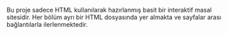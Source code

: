 Bu proje sadece HTML kullanılarak hazırlanmış basit bir interaktif masal sitesidir. Her bölüm ayrı bir HTML dosyasında yer almakta ve sayfalar arası bağlantılarla ilerlenmektedir.